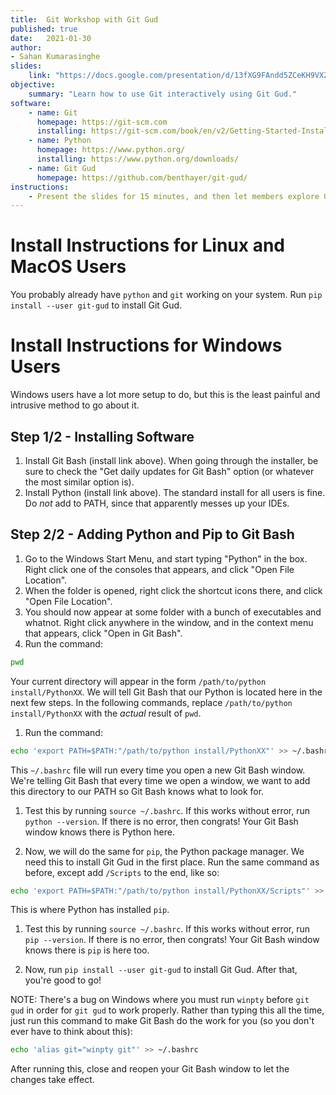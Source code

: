 ```yaml
---
title:  Git Workshop with Git Gud
published: true
date:   2021-01-30
author:
- Sahan Kumarasinghe
slides:
    link: "https://docs.google.com/presentation/d/13fXG9FAndd5ZCeKH9VXZ3Gm9_lata4HrOjWbEaqmbcE/edit?usp=sharing"
objective: 
    summary: "Learn how to use Git interactively using Git Gud."
software:
    - name: Git
      homepage: https://git-scm.com
      installing: https://git-scm.com/book/en/v2/Getting-Started-Installing-Git
    - name: Python
      homepage: https://www.python.org/
      installing: https://www.python.org/downloads/
    - name: Git Gud
      homepage: https://github.com/benthayer/git-gud/
instructions:
    - Present the slides for 15 minutes, and then let members explore Git using Git Gud.
---
```

# Install Instructions for Linux and MacOS Users
You probably already have `python` and `git` working on your system. Run `pip install --user git-gud` to install Git Gud.

# Install Instructions for Windows Users
Windows users have a lot more setup to do, but this is the least painful and intrusive method to go about it.

## Step 1/2 - Installing Software
1. Install Git Bash (install link above). When going through the installer, be sure to check the "Get daily updates for Git Bash" option (or whatever the most similar option is).
1. Install Python (install link above). The standard install for all users is fine. Do *not* add to PATH, since that apparently messes up your IDEs.

## Step 2/2 - Adding Python and Pip to Git Bash
1. Go to the Windows Start Menu, and start typing "Python" in the box. Right click one of the consoles that appears, and click "Open File Location".
1. When the folder is opened, right click the shortcut icons there, and click "Open File Location".
1. You should now appear at some folder with a bunch of executables and whatnot. Right click anywhere in the window, and in the context menu that appears, click "Open in Git Bash".
1. Run the command:
```sh
pwd
```
Your current directory will appear in the form `/path/to/python install/PythonXX`. We will tell Git Bash that our Python is located here in the next few steps. In the following commands, replace `/path/to/python install/PythonXX` with the *actual* result of `pwd`.

1. Run the command:
```sh
echo 'export PATH=$PATH:"/path/to/python install/PythonXX"' >> ~/.bashrc
```
This `~/.bashrc` file will run every time you open a new Git Bash window. We're telling Git Bash that every time we open a window, we want to add this directory to our PATH so Git Bash knows what to look for.

1. Test this by running `source ~/.bashrc`. If this works without error, run `python --version`. If there is no error, then congrats! Your Git Bash window knows there is Python here.

1. Now, we will do the same for `pip`, the Python package manager. We need this to install Git Gud in the first place. Run the same command as before, except add `/Scripts` to the end, like so:
```sh
echo 'export PATH=$PATH:"/path/to/python install/PythonXX/Scripts"' >> ~/.bashrc
```
This is where Python has installed `pip`.

1. Test this by running `source ~/.bashrc`. If this works without error, run `pip --version`. If there is no error, then congrats! Your Git Bash window knows there is `pip` is here too.

1. Now, run `pip install --user git-gud` to install Git Gud. After that, you're good to go!

NOTE: There's a bug on Windows where you must run `winpty` before `git gud` in order for `git gud` to work properly. Rather than typing this all the time, just run this command to make Git Bash do the work for you (so you don't ever have to think about this):

```sh
echo 'alias git="winpty git"' >> ~/.bashrc
```

After running this, close and reopen your Git Bash window to let the changes take effect.